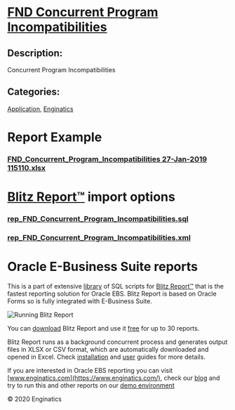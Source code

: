 # [FND Concurrent Program Incompatibilities](https://www.enginatics.com/reports/fnd-concurrent-program-incompatibilities)
## Description: 
Concurrent Program Incompatibilities
## Categories: 
[Application](https://www.enginatics.com/library/?pg=1&category[]=Application), [Enginatics](https://www.enginatics.com/library/?pg=1&category[]=Enginatics)
# Report Example
### [FND_Concurrent_Program_Incompatibilities 27-Jan-2019 115110.xlsx](https://www.enginatics.com/example/fnd-concurrent-program-incompatibilities)
# [Blitz Report™](https://www.enginatics.com/blitz-report) import options
### [rep_FND_Concurrent_Program_Incompatibilities.sql](https://www.enginatics.com/export/fnd-concurrent-program-incompatibilities)
### [rep_FND_Concurrent_Program_Incompatibilities.xml](https://www.enginatics.com/xml/fnd-concurrent-program-incompatibilities)
# Oracle E-Business Suite reports

This is a part of extensive [library](https://www.enginatics.com/library/) of SQL scripts for [Blitz Report™](https://www.enginatics.com/blitz-report/) that is the fastest reporting solution for Oracle EBS. Blitz Report is based on Oracle Forms so is fully integrated with E-Business Suite. 

![Running Blitz Report](https://www.enginatics.com/wp-content/uploads/2018/01/Running-blitz-report.png) 

You can [download](https://www.enginatics.com/download/) Blitz Report and use it [free](https://www.enginatics.com/pricing/) for up to 30 reports. 

Blitz Report runs as a background concurrent process and generates output files in XLSX or CSV format, which are automatically downloaded and opened in Excel. Check [installation](https://www.enginatics.com/installation-guide/) and [user](https://www.enginatics.com/user-guide/) guides for more details.

If you are interested in Oracle EBS reporting you can visit [www.enginatics.com](https://www.enginatics.com/), check our [blog](https://www.enginatics.com/blog) and try to run this and other reports on our [demo environment](http://demo.enginatics.com/)

© 2020 Enginatics